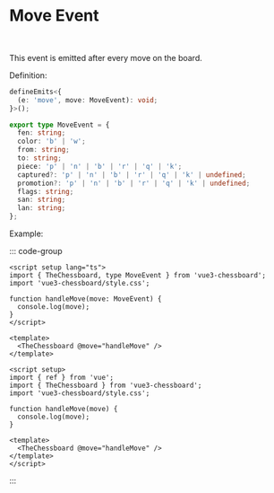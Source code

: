 # Move Event

<br>

This event is emitted after every move on the board.

Definition:

```ts
defineEmits<{
  (e: 'move', move: MoveEvent): void;
}>();

export type MoveEvent = {
  fen: string;
  color: 'b' | 'w';
  from: string;
  to: string;
  piece: 'p' | 'n' | 'b' | 'r' | 'q' | 'k';
  captured?: 'p' | 'n' | 'b' | 'r' | 'q' | 'k' | undefined;
  promotion?: 'p' | 'n' | 'b' | 'r' | 'q' | 'k' | undefined;
  flags: string;
  san: string;
  lan: string;
};
```

Example:

::: code-group

```vue [TypeScript]
<script setup lang="ts">
import { TheChessboard, type MoveEvent } from 'vue3-chessboard';
import 'vue3-chessboard/style.css';

function handleMove(move: MoveEvent) {
  console.log(move);
}
</script>

<template>
  <TheChessboard @move="handleMove" />
</template>
```

```vue [JavaScript]
<script setup>
import { ref } from 'vue';
import { TheChessboard } from 'vue3-chessboard';
import 'vue3-chessboard/style.css';

function handleMove(move) {
  console.log(move);
}

<template>
  <TheChessboard @move="handleMove" />
</template>
</script>
```

:::
